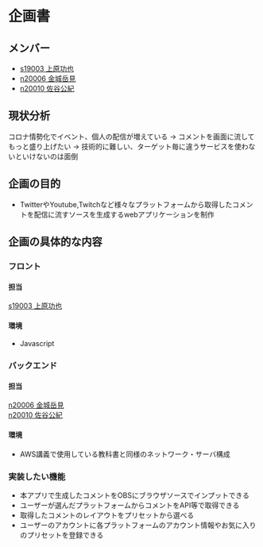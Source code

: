# 企画書

## メンバー
- [s19003 上原功也](https://github.com/s19003/Graduation_Task.git)
- [n20006 金城岳見](https://github.com/n20006/GraduationTask)
- [n20010 佐谷公紀](https://github.com/n20010/GraduationTask)

## 現状分析
コロナ情勢化でイベント、個人の配信が増えている
 →  コメントを画面に流してもっと盛り上げたい
 →  技術的に難しい、ターゲット毎に違うサービスを使わないといけないのは面倒

## 企画の目的
- TwitterやYoutube,Twitchなど様々なプラットフォームから取得したコメントを配信に流すソースを生成するwebアプリケーションを制作

## 企画の具体的な内容

### フロント
#### 担当
[s19003 上原功也](https://github.com/s19003/Graduation_Task.git)
#### 環境
- Javascript

### バックエンド
#### 担当
[n20006 金城岳見](https://github.com/n20006/GraduationTask)  
[n20010 佐谷公紀](https://github.com/n20010/GraduationTask)
#### 環境
- AWS講義で使用している教科書と同様のネットワーク・サーバ構成

### 実装したい機能
- 本アプリで生成したコメントをOBSにブラウザソースでインプットできる
- ユーザーが選んだプラットフォームからコメントをAPI等で取得できる
- 取得したコメントのレイアウトをプリセットから選べる
- ユーザーのアカウントに各プラットフォームのアカウント情報やお気に入りのプリセットを登録できる
